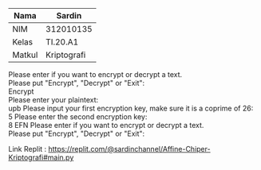 | Nama     |   Sardin     |
| -------- | -----------  |
| NIM      | 312010135    |
| Kelas    | TI.20.A1     |
| Matkul   | Kriptografi  |

Please enter if you want to encrypt or decrypt a text. <br>
Please put "Encrypt", "Decrypt" or "Exit": <br>
Encrypt<br>
Please enter your plaintext: <br>
upb
Please input your first encryption key, make sure it is a coprime of 26: <br>
5
Please enter the second encryption key: <br>
8
EFN
Please enter if you want to encrypt or decrypt a text. <br>
Please put "Encrypt", "Decrypt" or "Exit": <br>

Link Replit : https://replit.com/@sardinchannel/Affine-Chiper-Kriptografi#main.py
